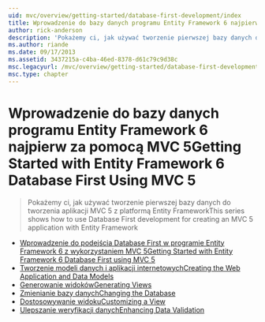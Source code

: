 ```yaml
---
uid: mvc/overview/getting-started/database-first-development/index
title: Wprowadzenie do bazy danych programu Entity Framework 6 najpierw za pomocą MVC 5 | Dokumentacja firmy Microsoft
author: rick-anderson
description: 'Pokażemy ci, jak używać tworzenie pierwszej bazy danych do tworzenia aplikacji MVC 5 z platformą Entity Framework'
ms.author: riande
ms.date: 09/17/2013
ms.assetid: 3437215a-c4ba-46ed-8378-d61c79c9d38c
msc.legacyurl: /mvc/overview/getting-started/database-first-development
msc.type: chapter
---
```

<a name="getting-started-with-entity-framework-6-database-first-using-mvc-5"></a><span data-ttu-id="3f76b-103">Wprowadzenie do bazy danych programu Entity Framework 6 najpierw za pomocą MVC 5</span><span class="sxs-lookup"><span data-stu-id="3f76b-103">Getting Started with Entity Framework 6 Database First Using MVC 5</span></span>
====================
> <span data-ttu-id="3f76b-104">Pokażemy ci, jak używać tworzenie pierwszej bazy danych do tworzenia aplikacji MVC 5 z platformą Entity Framework</span><span class="sxs-lookup"><span data-stu-id="3f76b-104">This series shows how to use Database First development for creating an MVC 5 application with Entity Framework</span></span>


- [<span data-ttu-id="3f76b-105">Wprowadzenie do podejścia Database First w programie Entity Framework 6 z wykorzystaniem MVC 5</span><span class="sxs-lookup"><span data-stu-id="3f76b-105">Getting Started with Entity Framework 6 Database First using MVC 5</span></span>](setting-up-database.md)
- [<span data-ttu-id="3f76b-106">Tworzenie modeli danych i aplikacji internetowych</span><span class="sxs-lookup"><span data-stu-id="3f76b-106">Creating the Web Application and Data Models</span></span>](creating-the-web-application.md)
- [<span data-ttu-id="3f76b-107">Generowanie widoków</span><span class="sxs-lookup"><span data-stu-id="3f76b-107">Generating Views</span></span>](generating-views.md)
- [<span data-ttu-id="3f76b-108">Zmienianie bazy danych</span><span class="sxs-lookup"><span data-stu-id="3f76b-108">Changing the Database</span></span>](changing-the-database.md)
- [<span data-ttu-id="3f76b-109">Dostosowywanie widoku</span><span class="sxs-lookup"><span data-stu-id="3f76b-109">Customizing a View</span></span>](customizing-a-view.md)
- [<span data-ttu-id="3f76b-110">Ulepszanie weryfikacji danych</span><span class="sxs-lookup"><span data-stu-id="3f76b-110">Enhancing Data Validation</span></span>](enhancing-data-validation.md)
